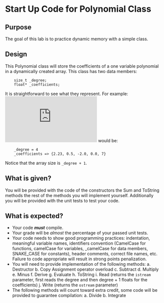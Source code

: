 # Start Up Code for Polynomial Class
## Purpose
The goal of this lab is to practice dynamic memory with a simple class.

## Design
This Polynomial class will store the coefficients of a one variable polynomial
in a dynamically created array. This class has two data members:
```
	size_t _degree;
	float* _coefficients;
```
It is straightforward to see what they represent.
For example:
![equation](https://latex.codecogs.com/gif.latex?7x%5E4-2x%5E2&plus;0.5x&plus;2.23)
would be:
``` 
	_degree = 4
	_coefficients => {2.23, 0.5, -2.0, 0.0, 7}
```
Notice that the array size is `_degree + 1`.

## What is given?
You will be provided with the code of the constructors the Sum and ToString methods
the rest of the methods you will implement yourself.
Additionally you will be provided with the unit tests to test your code.

## What is expected?
- Your code ***must*** compile.
- Your grade will be *almost* the percentage of your passed unit tests.
- Your code needs to show good programming practices: indentation, meaningful variable names, identifiers convention (CamelCase for functions, 
camelCase for variables, _camelCase for data members, SNAKE_CASE for constants), header comments, correct file names, etc. Failure to 
code appropriate will result in strong points penalization.
- You will need to provide implementation of the following methods:
  a. Destructor
  b. Copy Assignment operator overload
  c. Subtract
  d. Multiply
  e. Minus
  f. Derive
  g. Evaluate
  h. ToString
  i. Read (returns the `istream` parameter, first reads the degree and then degree + 1 floats for the coefficients)
  j. Write (returns the `ostream` parameter)
- The following methods will count toward extra credit, some code will be provided to guarantee compilation:
  a. Divide
  b. Integrate


